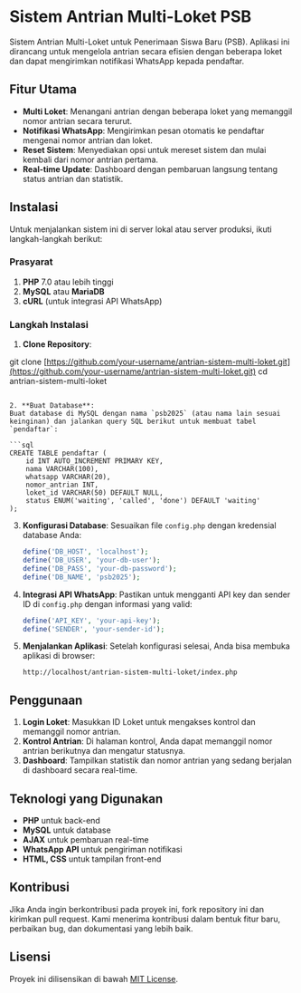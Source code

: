 # Sistem Antrian Multi-Loket PSB

Sistem Antrian Multi-Loket untuk Penerimaan Siswa Baru (PSB). Aplikasi ini dirancang untuk mengelola antrian secara efisien dengan beberapa loket dan dapat mengirimkan notifikasi WhatsApp kepada pendaftar.

## Fitur Utama

- **Multi Loket**: Menangani antrian dengan beberapa loket yang memanggil nomor antrian secara terurut.
- **Notifikasi WhatsApp**: Mengirimkan pesan otomatis ke pendaftar mengenai nomor antrian dan loket.
- **Reset Sistem**: Menyediakan opsi untuk mereset sistem dan mulai kembali dari nomor antrian pertama.
- **Real-time Update**: Dashboard dengan pembaruan langsung tentang status antrian dan statistik.

## Instalasi

Untuk menjalankan sistem ini di server lokal atau server produksi, ikuti langkah-langkah berikut:

### Prasyarat

1. **PHP** 7.0 atau lebih tinggi
2. **MySQL** atau **MariaDB**
3. **cURL** (untuk integrasi API WhatsApp)

### Langkah Instalasi

1. **Clone Repository**:

git clone [https://github.com/your-username/antrian-sistem-multi-loket.git](https://github.com/your-username/antrian-sistem-multi-loket.git)
cd antrian-sistem-multi-loket

````

2. **Buat Database**:
Buat database di MySQL dengan nama `psb2025` (atau nama lain sesuai keinginan) dan jalankan query SQL berikut untuk membuat tabel `pendaftar`:

```sql
CREATE TABLE pendaftar (
    id INT AUTO_INCREMENT PRIMARY KEY,
    nama VARCHAR(100),
    whatsapp VARCHAR(20),
    nomor_antrian INT,
    loket_id VARCHAR(50) DEFAULT NULL,
    status ENUM('waiting', 'called', 'done') DEFAULT 'waiting'
);
````

3. **Konfigurasi Database**:
   Sesuaikan file `config.php` dengan kredensial database Anda:

   ```php
   define('DB_HOST', 'localhost');
   define('DB_USER', 'your-db-user');
   define('DB_PASS', 'your-db-password');
   define('DB_NAME', 'psb2025');
   ```

4. **Integrasi API WhatsApp**:
   Pastikan untuk mengganti API key dan sender ID di `config.php` dengan informasi yang valid:

   ```php
   define('API_KEY', 'your-api-key');
   define('SENDER', 'your-sender-id');
   ```

5. **Menjalankan Aplikasi**:
   Setelah konfigurasi selesai, Anda bisa membuka aplikasi di browser:

   ```
   http://localhost/antrian-sistem-multi-loket/index.php
   ```

## Penggunaan

1. **Login Loket**: Masukkan ID Loket untuk mengakses kontrol dan memanggil nomor antrian.
2. **Kontrol Antrian**: Di halaman kontrol, Anda dapat memanggil nomor antrian berikutnya dan mengatur statusnya.
3. **Dashboard**: Tampilkan statistik dan nomor antrian yang sedang berjalan di dashboard secara real-time.

## Teknologi yang Digunakan

* **PHP** untuk back-end
* **MySQL** untuk database
* **AJAX** untuk pembaruan real-time
* **WhatsApp API** untuk pengiriman notifikasi
* **HTML, CSS** untuk tampilan front-end

## Kontribusi

Jika Anda ingin berkontribusi pada proyek ini, fork repository ini dan kirimkan pull request. Kami menerima kontribusi dalam bentuk fitur baru, perbaikan bug, dan dokumentasi yang lebih baik.

## Lisensi

Proyek ini dilisensikan di bawah [MIT License](LICENSE).

```
